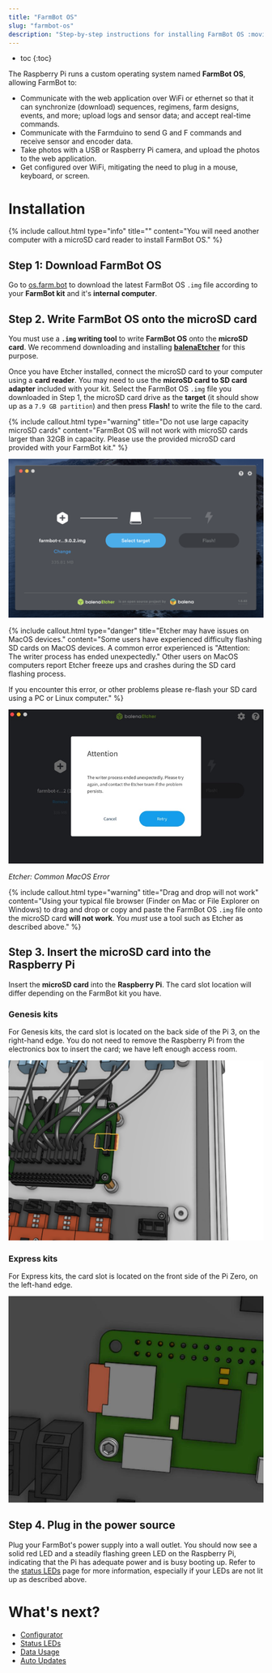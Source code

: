 ```yaml
---
title: "FarmBot OS"
slug: "farmbot-os"
description: "Step-by-step instructions for installing FarmBot OS :movie_camera: [Video tutorial](https://youtu.be/AOsF17Yxoi4?t=9)\nDownload the latest FarmBot OS `.img` file at [os.farm.bot](http://os.farm.bot)."
---
```


* toc
{:toc}

The Raspberry Pi runs a custom operating system named **FarmBot OS**, allowing FarmBot to:

  * Communicate with the web application over WiFi or ethernet so that it can synchronize (download) sequences, regimens, farm designs, events, and more; upload logs and sensor data; and accept real-time commands.
  * Communicate with the Farmduino to send G and F commands and receive sensor and encoder data.
  * Take photos with a USB or Raspberry Pi camera, and upload the photos to the web application.
  * Get configured over WiFi, mitigating the need to plug in a mouse, keyboard, or screen.

# Installation

{%
include callout.html
type="info"
title=""
content="You will need another computer with a microSD card reader to install FarmBot OS."
%}

## Step 1: Download FarmBot OS

Go to [os.farm.bot](http://os.farm.bot) to download the latest FarmBot OS `.img` file according to your **FarmBot kit** and it's **internal computer**.

## Step 2. Write FarmBot OS onto the microSD card

You must use a **`.img` writing tool** to write **FarmBot OS** onto the **microSD card**. We recommend downloading and installing **[balenaEtcher](https://www.balena.io/etcher/)** for this purpose.

Once you have Etcher installed, connect the microSD card to your computer using a **card reader**. You may need to use the **microSD card to SD card adapter** included with your kit. Select the FarmBot OS `.img` file you downloaded in Step 1, the microSD card drive as the **target** (it should show up as a `7.9 GB partition`) and then press **Flash!**  to write the file to the card.

{%
include callout.html
type="warning"
title="Do not use large capacity microSD cards"
content="FarmBot OS will not work with microSD cards larger than 32GB in capacity. Please use the provided microSD card provided with your FarmBot kit."
%}

![flash sd card etcher screenshot](_images/flash_sd_card_etcher_screenshot.png)

{%
include callout.html
type="danger"
title="Etcher may have issues on MacOS devices."
content="Some users have experienced difficulty flashing SD cards on MacOS devices. A common error experienced is \"Attention: The writer process has ended unexpectedly.\" Other users on MacOS computers report Etcher freeze ups and crashes during the SD card flashing process.

If you encounter this error, or other problems please re-flash your SD card using a PC or Linux computer."
%}

![Etcher Error MacOS](_images/etcher_error_macos.jpg)

_Etcher: Common MacOS Error_

{%
include callout.html
type="warning"
title="Drag and drop will not work"
content="Using your typical file browser (Finder on Mac or File Explorer on Windows) to drag and drop or copy and paste the FarmBot OS `.img` file onto the microSD card **will not work**. You *must* use a tool such as Etcher as described above."
%}

## Step 3. Insert the microSD card into the Raspberry Pi

Insert the **microSD card** into the **Raspberry Pi**. The card slot location will differ depending on the FarmBot kit you have.

### Genesis kits

For Genesis kits, the card slot is located on the back side of the Pi 3, on the right-hand edge. You do not need to remove the Raspberry Pi from the electronics box to insert the card; we have left enough access room.

![MicroSD card slot on the Raspberry Pi 3](_images/microsd_card_slot_on_the_raspberry_pi_3.png)

### Express kits

For Express kits, the card slot is located on the front side of the Pi Zero, on the left-hand edge.

![MicroSD card slot on the Raspberry Pi Zero W](_images/microsd_card_slot_on_the_raspberry_pi_0.jpeg)

## Step 4. Plug in the power source

Plug your FarmBot's power supply into a wall outlet. You should now see a solid red <span class="fa fa-circle red"></span> LED and a steadily flashing green <span class="fa fa-circle led green"></span> LED on the Raspberry Pi, indicating that the Pi has adequate power and is busy booting up. Refer to the [status LEDs](farmbot-os/status-leds.md) page for more information, especially if your LEDs are not lit up as described above.

# What's next?

 * [Configurator](farmbot-os/configurator.md)
 * [Status LEDs](farmbot-os/status-leds.md)
 * [Data Usage](farmbot-os/data-usage.md)
 * [Auto Updates](farmbot-os/auto-updates.md)

